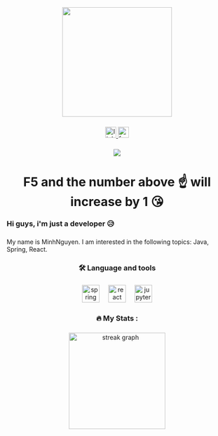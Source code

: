 <div align="center">
  <img height="250" src="https://media.licdn.com/dms/image/D5616AQFdP5YUyEyfwA/profile-displaybackgroundimage-shrink_350_1400/0/1709635910196?e=1717027200&v=beta&t=8lHp_wOPlQYY2DIZcZhfu34arzYu8SaWhREBW1RvbyY"  />
</div>

###

<div align="center">
  <a href="https://www.linkedin.com/in/nhatminhptithcm/" target="_blank">
    <img src="https://img.shields.io/static/v1?message=LinkedIn&logo=linkedin&label=&color=0077B5&logoColor=white&labelColor=&style=for-the-badge" height="25" alt="linkedin logo"  />
  </a>
  <a href="https://www.facebook.com/phamnhatminh.nguyen.1" target="_blank">
    <img src="https://img.shields.io/static/v1?message=Facebook&logo=facebook&label=&color=1877F2&logoColor=white&labelColor=&style=for-the-badge" height="25" alt="facebook logo"  />
  </a>
</div>

###

<div align="center">
  <img src="https://profile-counter.glitch.me/nhatminhptithcm/count.svg?"  />
</div>

###

<h1 align="center">F5 and the number above ☝ will increase by 1 😘</h1>

###

<h3 align="left">Hi guys, i'm just a developer 😥</h3>

###

<p align="left">My name is MinhNguyen. I am interested in the following topics: Java, Spring, React.</p>

###

<h3 align="center">🛠 Language and tools</h3>

###

<div align="center">
  <img src="https://cdn.jsdelivr.net/gh/devicons/devicon/icons/spring/spring-original.svg" height="40" alt="spring logo"  />
  <img width="12" />
  <img src="https://cdn.jsdelivr.net/gh/devicons/devicon/icons/react/react-original.svg" height="40" alt="react logo"  />
  <img width="12" />
  <img src="https://cdn.jsdelivr.net/gh/devicons/devicon/icons/jupyter/jupyter-original.svg" height="40" alt="jupyter logo"  />
</div>

###

<h3 align="center">🔥   My Stats :</h3>

###

<div align="center">
  <img src="https://streak-stats.demolab.com?user=nhatminhptithcm&locale=en&mode=daily&theme=dark&hide_border=false&border_radius=5&order=3" height="220" alt="streak graph"  />
</div>

###
